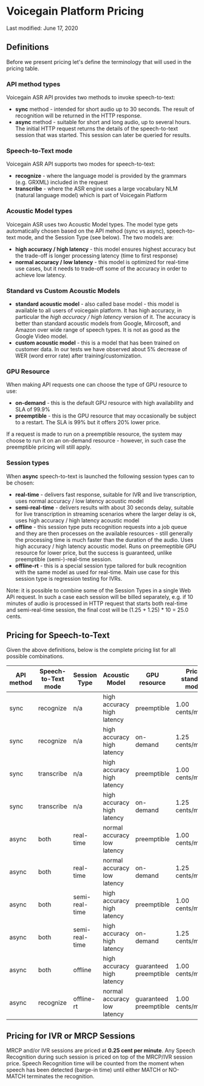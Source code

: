 # Voicegain Platform Pricing
Last modified: June 17, 2020 

## Definitions ##

Before we present pricing let's define the terminology that will used in the pricing table.

### API method types ###

Voicegain ASR API provides two methods to invoke speech-to-text:
* **sync** method - intended for short audio up to 30 seconds. The result of recognition will be returned in the HTTP response.
* **async** method - suitable for short and long audio, up to several hours. The initial HTTP request returns the details of the speech-to-text session that was started. This session can later be queried for results. 

### Speech-to-Text mode ####

Voicegain ASR API supports two modes for speech-to-text:
* **recognize** - where the language model is provided by the grammars (e.g. GRXML) included in the request
* **transcribe** - where the ASR engine uses a large vocabulary NLM (natural language model) which is part of Voicegain Platform

### Acoustic Model types ###

Voicegain ASR uses two Acoustic Model types. The model type gets automatically chosen based on the API mehod (sync vs async), speech-to-text mode, and the Session Type (see below). The two models are:
* **high accuracy / high latency** - this model ensures highest accuracy but the trade-off is longer processing latency (time to first response)
* **normal accuracy / low latency** - this model is optimized for real-time use cases, but it needs to trade-off some of the accuracy in order to achieve low latency.

### Standard vs Custom Acoustic Models ###

* **standard acoustic model** - also called base model - this model is available to all users of voicegain platform. It has high accuracy, in particular the *high accuracy / high latency* version of it. The accuracy is better than standard acoustic models from Google, Mircosoft, and Amazon over wide range of speech types. It is not as good as the Google Video model.
* **custom acoustic model** - this is a model that has been trained on customer data. In our tests we have observed about 5% decrease of WER (word error rate) after training/customization.

### GPU Resource ###

When making API requests one can choose the type of GPU resource to use:
* **on-demand** - this is the default GPU resource with high availability and SLA of 99.9%
* **preemptible** - this is the GPU resource that may occasionally be subject to a restart. The SLA is 99% but it offers 20% lower price.

If a request is made to run on a preemptible resource, the system may choose to run it on an on-demand resource - however, in such case the preemptible pricing will still apply.  

### Session types ###

When **async** speech-to-text is launched the following session types can to be chosen:
* **real-time** - delivers fast response, suitable for IVR and live transcription, uses normal accuracy / low latency acoustic model
* **semi-real-time** - delivers results with about 30 seconds delay, suitable for live transcription in streaming scenarios where the larger delay is ok, uses high accuracy / high latency acoustic model 
* **offline** - this session type puts recognition requests into a job queue and they are then processes on the available resources - still generally the processing time is much faster than the duration of the audio. Uses high accuracy / high latency acoustic model. Runs on preemeptible GPU resource for lower price, but the success is guaranteed, unlike preemptible (semi-)-real-time session.
* **offline-rt** - this is a special session type tailored for bulk recognition with the same model as used for real-time. Main use case for this session type is regression testing for IVRs.

Note: it is possible to combine some of the Session Types in a single Web APi request. In such a case each session will be billed separately, e.g. if 10 minutes of audio is processed in HTTP request that starts both real-time and semi-real-time session, the final cost will be (1.25 + 1.25) * 10 = 25.0 cents.

## Pricing for Speech-to-Text ##

Given the above definitions, below is the complete pricing list for all possible combinations.

| API</br>method|Speech-to-Text</br>mode| Session </br>Type |Acoustic</br>Model|GPU</br>resource|Price:</br> standard model|Price:</br> custom model|
|--------------|--------------------|----------|---|---|---|----|
|sync|recognize | n/a|high accuracy </br> high latency|preemptible|1.00 </br>cents/minute|1.50 </br>cents/minute|
|sync|recognize | n/a|high accuracy </br> high latency|on-demand|1.25 </br>cents/minute|1.75 </br>cents/minute|
|sync|transcribe | n/a|high accuracy </br> high latency|preemptible|1.00 </br>cents/minute|1.50 </br>cents/minute|
|sync|transcribe | n/a|high accuracy </br> high latency|on-demand|1.25 </br>cents/minute|1.75 </br>cents/minute|
|async |both|real-time|normal accuracy </br> low latency|preemptible|1.00 </br>cents/minute|1.50 </br>cents/minute|
|async |both|real-time|normal accuracy </br> low latency|on-demand|1.25 </br>cents/minute|1.75 </br>cents/minute|
|async |both|semi-real-time|high accuracy </br>high latency|preemptible|1.00 </br>cents/minute|1.50 </br>cents/minute|
|async |both|semi-real-time|high accuracy </br>high latency|on-demand|1.25 </br>cents/minute|1.75 </br>cents/minute|
|async|both | offline|high accuracy </br> high latency|guaranteed</br>preemptible|1.00 </br>cents/minute|1.50 </br>cents/minute|
|async |recognize| offline-rt|normal accuracy </br> low latency|guaranteed</br>preemptible|1.00 </br>cents/minute|1.50 </br>cents/minute|

## Pricing for IVR or MRCP Sessions ##

MRCP and/or IVR sessions are priced at **0.25 cent per minute**. Any Speech Recognition during such session is priced on top of the MRCP/IVR session price. Speech Recognition time will be counted from the moment when speech has been detected (barge-in time) until either MATCH or NO-MATCH terminates the recognition.


